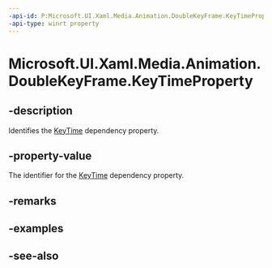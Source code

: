 ```yaml
---
-api-id: P:Microsoft.UI.Xaml.Media.Animation.DoubleKeyFrame.KeyTimeProperty
-api-type: winrt property
---
```


<!-- Property syntax
public Windows.UI.Xaml.DependencyProperty KeyTimeProperty { get; }
-->

# Microsoft.UI.Xaml.Media.Animation.DoubleKeyFrame.KeyTimeProperty

## -description
Identifies the [KeyTime](colorkeyframe_keytime.md) dependency property.

## -property-value
The identifier for the [KeyTime](colorkeyframe_keytime.md) dependency property.

## -remarks

## -examples

## -see-also
